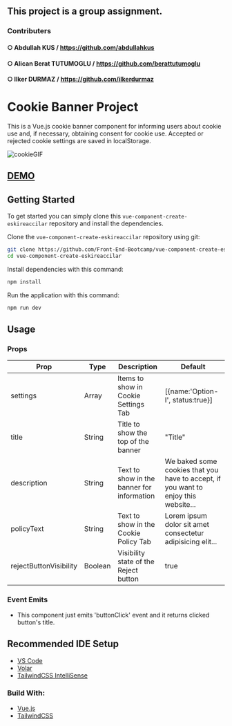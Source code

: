 ## This project is a group assignment.

### Contributers

#### ○ Abdullah KUS / https://github.com/abdullahkus
#### ○ Alican Berat TUTUMOGLU / https://github.com/berattutumoglu
#### ○ Ilker DURMAZ / https://github.com/ilkerdurmaz
#

# Cookie Banner Project

This is a Vue.js cookie banner component for informing users about cookie use and, if necessary, obtaining consent for cookie use. Accepted or rejected cookie settings are saved in localStorage.

![cookieGIF](https://user-images.githubusercontent.com/14932895/195907532-e33821fd-643f-467b-bfd9-794bf803b7e9.gif)

## [DEMO](https://vue-cookie-comp.netlify.app/)

## Getting Started

To get started you can simply clone this `vue-component-create-eskireaccilar` repository and install the dependencies.

Clone the `vue-component-create-eskireaccilar` repository using git:

```bash
git clone https://github.com/Front-End-Bootcamp/vue-component-create-eskireaccilar.git
cd vue-component-create-eskireaccilar
```

Install dependencies with this command:

```bash
npm install
```

Run the application with this command:

```bash
npm run dev
```

## Usage

### Props

| Prop                   | Type    | Description                                | Default                                                                             |
| ---------------------- | ------- | ------------------------------------------ | ----------------------------------------------------------------------------------- |
| settings               | Array   | Items to show in Cookie Settings Tab       | [{name:'Option-I', status:true}]                                                    |
| title                  | String  | Title to show the top of the banner        | "Title"                                                                             |
| description            | String  | Text to show in the banner for information | We baked some cookies that you have to accept, if you want to enjoy this website... |
| policyText             | String  | Text to show in the Cookie Policy Tab      | Lorem ipsum dolor sit amet consectetur adipisicing elit...                          |
| rejectButtonVisibility | Boolean | Visibility state of the Reject button      | true                                                                                |

### Event Emits

- This component just emits 'buttonClick' event and it returns clicked button's title.

## Recommended IDE Setup

- [VS Code](https://code.visualstudio.com/)
- [Volar](https://marketplace.visualstudio.com/items?itemName=Vue.volar)
- [TailwindCSS IntelliSense](https://marketplace.visualstudio.com/items?itemName=bradlc.vscode-tailwindcss)

### Build With:

- [Vue.js](https://vuejs.org/)
- [TailwindCSS](https://tailwindcss.com/)
